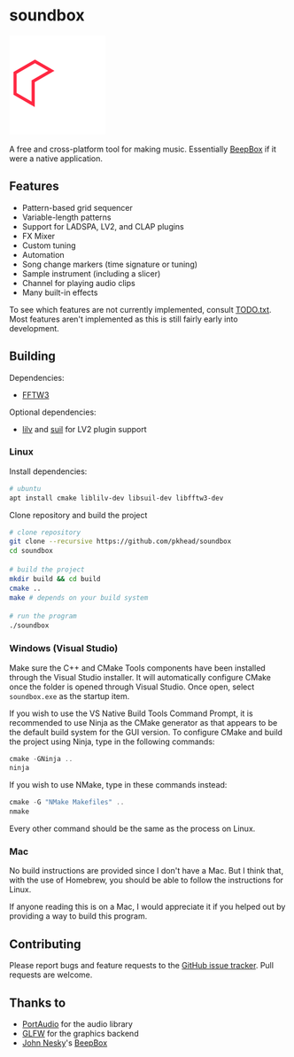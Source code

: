 # soundbox
![logo](logo.svg)

A free and cross-platform tool for making music. Essentially [BeepBox](https://www.beepbox.co/) if it were a native application.

## Features
- Pattern-based grid sequencer
- Variable-length patterns
- Support for LADSPA, LV2, and CLAP plugins
- FX Mixer
- Custom tuning
- Automation
- Song change markers (time signature or tuning)
- Sample instrument (including a slicer)
- Channel for playing audio clips
- Many built-in effects

To see which features are not currently implemented, consult [TODO.txt](TODO.txt).
Most features aren't implemented as this is still fairly early into development.

## Building
Dependencies:
- [FFTW3](http://www.fftw.org/index.html)

Optional dependencies:
- [lilv](http://drobilla.net/software/lilv.html) and [suil](http://drobilla.net/software/suil.html) for LV2 plugin support

### Linux
Install dependencies:
```bash
# ubuntu
apt install cmake liblilv-dev libsuil-dev libfftw3-dev
```

Clone repository and build the project
```bash
# clone repository
git clone --recursive https://github.com/pkhead/soundbox
cd soundbox

# build the project
mkdir build && cd build
cmake ..
make # depends on your build system

# run the program
./soundbox
```

### Windows (Visual Studio)
Make sure the C++ and CMake Tools components have been installed through the Visual Studio installer.
It will automatically configure CMake once the folder is opened through Visual Studio. Once open, select `soundbox.exe` as the startup item.

If you wish to use the VS Native Build Tools Command Prompt, it is recommended to use Ninja as the CMake generator as
that appears to be the default build system for the GUI version. To configure
CMake and build the project using Ninja, type in the following commands:
```powershell
cmake -GNinja ..
ninja
```
If you wish to use NMake, type in these commands instead:
```powershell
cmake -G "NMake Makefiles" ..
nmake
```
Every other command should be the same as the process on Linux.

### Mac
No build instructions are provided since I don't have a Mac. But I think that, with the use of Homebrew, you
should be able to follow the instructions for Linux.

If anyone reading this is on a Mac, I would appreciate it if you helped out by providing a way
to build this program.

## Contributing
Please report bugs and feature requests to the [GitHub issue tracker](https://github.com/pkhead/soundbox/issues).
Pull requests are welcome.

## Thanks to
- [PortAudio](http://www.portaudio.com/) for the audio library
- [GLFW](https://www.glfw.org/) for the graphics backend
- [John Nesky](http://www.johnnesky.com/)'s [BeepBox](https://www.beepbox.co)
